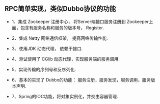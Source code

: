 ## RPC简单实现，类似Dubbo协议的功能

- 1、集成 Zookeeper 注册中心， 将Server端接口服务注册到 Zookeeper上面，包含有服务名称和服务的版本号， Register.

- 2、集成 Netty 网络通信框架， 提高网络传输性能.

- 3、使用JDK 动态代理， 依赖于接口.

- 4、测试使用了 CGlib 动态代理，实现服务端的服务调用.

- 5、实现传输的序列号和反序列化.

- 6、基本的实现了 Dubbo的功能： 服务注册，服务发现，服务调用，服务版本声明.

- 7、Spring的IOC功能，将对象实例化，并交由容器管理.